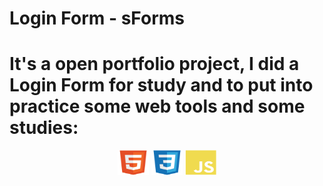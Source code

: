 # Login Form - sForms
<h1> It's a open portfolio project, I did a Login Form for study and to put into practice some web tools and some studies:</h1>

<div style="display: inline_block" align="center">
      <img align="center" alt="forms-HTML"  height="40"  width="50"  src="https://raw.githubusercontent.com/devicons/devicon/master/icons/html5/html5-original.svg">
      <img align="center" alt="forms-CSS"   height="40"  width="50"  src="https://raw.githubusercontent.com/devicons/devicon/master/icons/css3/css3-original.svg">
      <img align="center" alt="forms-Js"    height="40"  width="50"  src="https://raw.githubusercontent.com/devicons/devicon/master/icons/javascript/javascript-plain.svg">
</div>
